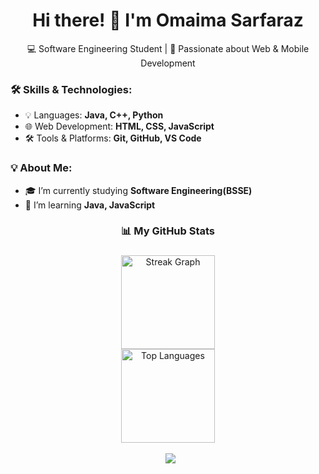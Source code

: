 <h1 align="center">Hi there! 👋 I'm Omaima Sarfaraz</h1>  
<p align="center">
  💻 Software Engineering Student | 🚀 Passionate about Web & Mobile Development
</p>

### 🛠 Skills & Technologies:
- 💡 Languages: **Java, C++, Python**
- 🌐 Web Development: **HTML, CSS, JavaScript**
-  🛠 Tools & Platforms: **Git, GitHub, VS Code**

### 💡 About Me:
- 🎓 I’m currently studying **Software Engineering(BSSE)**
- 🌱 I’m learning **Java, JavaScript**
 <h3 align="center">📊 My GitHub Stats </h3>

###
<div align="center">
  <!-- 🔥 Streak Graph -->
  <img src="https://github-readme-streak-stats.herokuapp.com/?user=OmaimaSarfaraz&theme=dracula&hide_border=false" alt="Streak Graph" height="150" />
  <br/>
  <!-- 📊 GitHub Language Stats -->
  <img src="https://github-readme-stats.vercel.app/api/top-langs/?username=OmaimaSarfaraz&layout=compact&theme=dracula&hide_border=false&langs_count=6" alt="Top Languages" height="150" />
  <br/>
‎  <div align="center">
‎  <img src="https://github-profile-summary-cards.vercel.app/api/cards/stats?username=OmaimaSarfaraz&theme=github_dark" />
</div>


